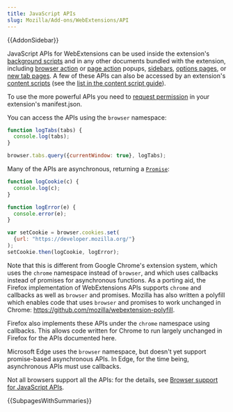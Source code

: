 ```yaml
---
title: JavaScript APIs
slug: Mozilla/Add-ons/WebExtensions/API
---
```

{{AddonSidebar}}

JavaScript APIs for WebExtensions can be used inside the extension's [background scripts](/pt-BR/Add-ons/WebExtensions/Anatomy_of_a_WebExtension#Background_scripts) and in any other documents bundled with the extension, including [browser action](/pt-BR/docs/Mozilla/Add-ons/WebExtensions/Browser_action) or [page action](/pt-BR/docs/Mozilla/Add-ons/WebExtensions/Page_actions) popups, [sidebars](/pt-BR/docs/Mozilla/Add-ons/WebExtensions/Sidebars), [options pages](/pt-BR/docs/Mozilla/Add-ons/WebExtensions/Options_pages), or [new tab pages](/pt-BR/Add-ons/WebExtensions/manifest.json/chrome_url_overrides). A few of these APIs can also be accessed by an extension's [content scripts](/pt-BR/Add-ons/WebExtensions/Anatomy_of_a_WebExtension#Content_scripts) (see the [list in the content script guide](/pt-BR/Add-ons/WebExtensions/Content_scripts#WebExtension_APIs)).

To use the more powerful APIs you need to [request permission](/pt-BR/Add-ons/WebExtensions/manifest.json/permissions) in your extension's manifest.json.

You can access the APIs using the `browser` namespace:

```js
function logTabs(tabs) {
  console.log(tabs);
}

browser.tabs.query({currentWindow: true}, logTabs);
```

Many of the APIs are asynchronous, returning a [`Promise`](/pt-BR/docs/Web/JavaScript/Reference/Global_Objects/Promise):

```js
function logCookie(c) {
  console.log(c);
}

function logError(e) {
  console.error(e);
}

var setCookie = browser.cookies.set(
  {url: "https://developer.mozilla.org/"}
);
setCookie.then(logCookie, logError);
```

Note that this is different from Google Chrome's extension system, which uses the `chrome` namespace instead of `browser`, and which uses callbacks instead of promises for asynchronous functions. As a porting aid, the Firefox implementation of WebExtensions APIs supports `chrome` and callbacks as well as `browser` and promises. Mozilla has also written a polyfill which enables code that uses `browser` and promises to work unchanged in Chrome: <https://github.com/mozilla/webextension-polyfill>.

Firefox also implements these APIs under the `chrome` namespace using callbacks. This allows code written for Chrome to run largely unchanged in Firefox for the APIs documented here.

Microsoft Edge uses the `browser` namespace, but doesn't yet support promise-based asynchronous APIs. In Edge, for the time being, asynchronous APIs must use callbacks.

Not all browsers support all the APIs: for the details, see [Browser support for JavaScript APIs](/pt-BR/docs/Mozilla/Add-ons/WebExtensions/Browser_support_for_JavaScript_APIs).

{{SubpagesWithSummaries}}
